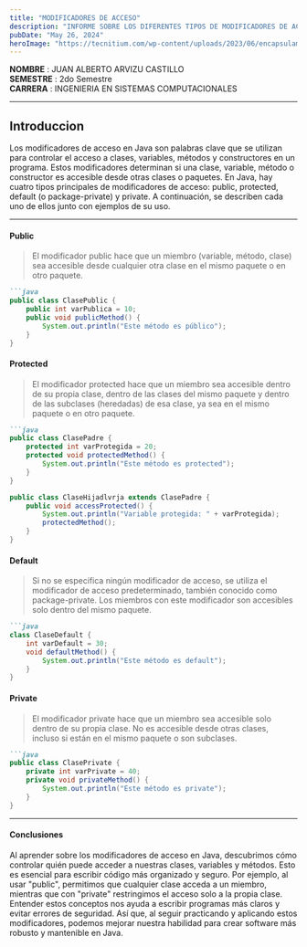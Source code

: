 ```yaml
---
title: "MODIFICADORES DE ACCESO"
description: "INFORME SOBRE LOS DIFERENTES TIPOS DE MODIFICADORES DE ACCESO EN JAVA"
pubDate: "May 26, 2024"
heroImage: "https://tecnitium.com/wp-content/uploads/2023/06/encapsulamiento.png"
---
```


**NOMBRE** : JUAN ALBERTO ARVIZU CASTILLO <br>
**SEMESTRE** : 2do Semestre<br>
**CARRERA** : INGENIERIA EN SISTEMAS COMPUTACIONALES

<hr>

## Introduccion

Los modificadores de acceso en Java son palabras clave que se utilizan para controlar el acceso a clases, variables, métodos y constructores en un programa. Estos modificadores determinan si una clase, variable, método o constructor es accesible desde otras clases o paquetes. En Java, hay cuatro tipos principales de modificadores de acceso: public, protected, default (o package-private) y private. A continuación, se describen cada uno de ellos junto con ejemplos de su uso.

<hr>

#### Public

> El modificador public hace que un miembro (variable, método, clase) sea accesible desde cualquier otra clase en el mismo paquete o en otro paquete.


```markdown
```java 
public class ClasePublic {
    public int varPublica = 10;
    public void publicMethod() {
        System.out.println("Este método es público");
    }
}
```

#### Protected

> El modificador protected hace que un miembro sea accesible dentro de su propia clase, dentro de las clases del mismo paquete y dentro de las subclases (heredadas) de esa clase, ya sea en el mismo paquete o en otro paquete.

```markdown
```java 
public class ClasePadre {
    protected int varProtegida = 20;
    protected void protectedMethod() {
        System.out.println("Este método es protected");
    }
}

public class ClaseHijadlvrja extends ClasePadre {
    public void accessProtected() {
        System.out.println("Variable protegida: " + varProtegida);
        protectedMethod();
    }
}
```

#### Default 

> Si no se especifica ningún modificador de acceso, se utiliza el modificador de acceso predeterminado, también conocido como package-private. Los miembros con este modificador son accesibles solo dentro del mismo paquete.

```markdown
```java 
class ClaseDefault {
    int varDefault = 30;
    void defaultMethod() {
        System.out.println("Este método es default");
    }
}
```

#### Private

> El modificador private hace que un miembro sea accesible solo dentro de su propia clase. No es accesible desde otras clases, incluso si están en el mismo paquete o son subclases.

```markdown
```java 
public class ClasePrivate {
    private int varPrivate = 40;
    private void privateMethod() {
        System.out.println("Este método es private");
    }
}
```

<hr>

#### Conclusiones

Al aprender sobre los modificadores de acceso en Java, descubrimos cómo controlar quién puede acceder a nuestras clases, variables y métodos. Esto es esencial para escribir código más organizado y seguro. Por ejemplo, al usar "public", permitimos que cualquier clase acceda a un miembro, mientras que con "private" restringimos el acceso solo a la propia clase. Entender estos conceptos nos ayuda a escribir programas más claros y evitar errores de seguridad. Así que, al seguir practicando y aplicando estos modificadores, podemos mejorar nuestra habilidad para crear software más robusto y mantenible en Java.
